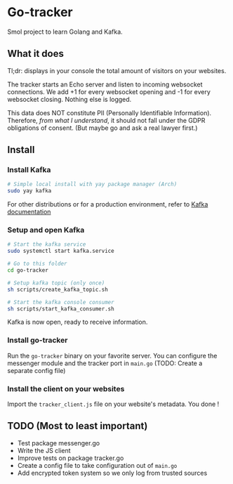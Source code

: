 # Go-tracker

Smol project to learn Golang and Kafka.

## What it does

Tl;dr: displays in your console the total amount of visitors on your websites.

The tracker starts an Echo server and listen to incoming websocket connections.
We add +1 for every websocket opening and -1 for every websocket closing. Nothing else is logged.

This data does NOT constitute PII (Personally Identifiable Information). Therefore, _from what I understand_, it should not fall under the GDPR obligations of consent.
(But maybe go and ask a real lawyer first.)

## Install

### Install Kafka

```bash
# Simple local install with yay package manager (Arch)
sudo yay kafka
```

For other distributions or for a production environment, refer to [Kafka documentation](https://kafka.apache.org/documentation/)

### Setup and open Kafka

```bash
# Start the kafka service
sudo systemctl start kafka.service

# Go to this folder
cd go-tracker

# Setup kafka topic (only once)
sh scripts/create_kafka_topic.sh

# Start the kafka console consumer
sh scripts/start_kafka_consumer.sh
```

Kafka is now open, ready to receive information.

### Install go-tracker

Run the `go-tracker` binary on your favorite server.
You can configure the messenger module and the tracker port in `main.go` (TODO: Create a separate config file)

### Install the client on your websites

Import the `tracker_client.js` file on your website's metadata.
You done !

## TODO (Most to least important)

- Test package messenger.go
- Write the JS client
- Improve tests on package tracker.go
- Create a config file to take configuration out of `main.go`
- Add encrypted token system so we only log from trusted sources
